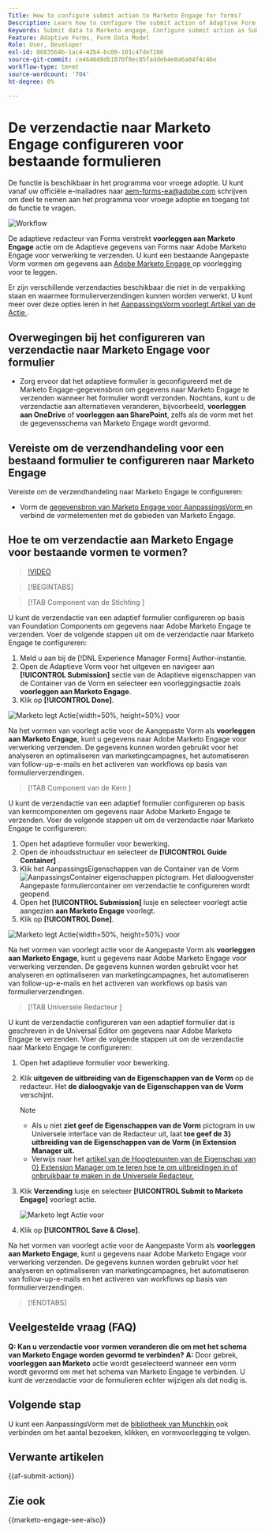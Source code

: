 ```yaml
---
Title: How to configure submit action to Marketo Engage for forms?
Description: Learn how to configure the submit action of Adaptive Form to send data to Marketo Engage.
Keywords: Submit data to Marketo engage, Configure submit action as Submit to Marketo Engage
Feature: Adaptive Forms, Form Data Model
Role: User, Developer
exl-id: 0683564b-1ac4-42b4-bc08-101c4fdef286
source-git-commit: ce4646d8db1870f8ec85faddeb4e0a6a04f4c46e
workflow-type: tm+mt
source-wordcount: '704'
ht-degree: 0%

---
```


# De verzendactie naar Marketo Engage configureren voor bestaande formulieren

<span class="preview"> De functie is beschikbaar in het programma voor vroege adoptie. U kunt vanaf uw officiële e-mailadres naar aem-forms-ea@adobe.com schrijven om deel te nemen aan het programma voor vroege adoptie en toegang tot de functie te vragen. </span>

![Workflow](/help/forms/assets/workflow-marketo-3.png)

De adaptieve redacteur van Forms verstrekt **voorleggen aan Marketo Engage** actie om de Adaptieve gegevens van Forms naar Adobe Marketo Engage voor verwerking te verzenden. U kunt een bestaande Aangepaste Vorm vormen om gegevens aan [ Adobe Marketo Engage ](https://experienceleague.adobe.com/en/docs/marketo/using/home) op voorlegging voor te leggen.

Er zijn verschillende verzendacties beschikbaar die niet in de verpakking staan en waarmee formulierverzendingen kunnen worden verwerkt. U kunt meer over deze opties leren in het [ AanpassingsVorm voorlegt Artikel van de Actie ](/help/forms/configure-submit-actions-core-components.md).

## Overwegingen bij het configureren van verzendactie naar Marketo Engage voor formulier

* Zorg ervoor dat het adaptieve formulier is geconfigureerd met de Marketo Engage-gegevensbron om gegevens naar Marketo Engage te verzenden wanneer het formulier wordt verzonden. Nochtans, kunt u de verzendactie aan alternatieven veranderen, bijvoorbeeld, **voorleggen aan OneDrive** of **voorleggen aan SharePoint**, zelfs als de vorm met het de gegevensschema van Marketo Engage wordt gevormd.

## Vereiste om de verzendhandeling voor een bestaand formulier te configureren naar Marketo Engage

Vereiste om de verzendhandeling naar Marketo Engage te configureren:

* Vorm de [ gegevensbron van Marketo Engage voor AanpassingsVorm ](/help/forms/use-marketo-engage-data-source-in-form.md) en verbind de vormelementen met de gebieden van Marketo Engage.

## Hoe te om verzendactie aan Marketo Engage voor bestaande vormen te vormen?

>[!VIDEO](https://video.tv.adobe.com/v/3442866/submit-action-marketo-engage-marketo-aem-aem-forms-engage)

>[!BEGINTABS]

>[!TAB  Component van de Stichting ]

U kunt de verzendactie van een adaptief formulier configureren op basis van Foundation Components om gegevens naar Adobe Marketo Engage te verzenden. Voer de volgende stappen uit om de verzendactie naar Marketo Engage te configureren:

1. Meld u aan bij de [!DNL Experience Manager Forms] Author-instantie.
1. Open de Adaptieve Vorm voor het uitgeven en navigeer aan **[!UICONTROL Submission]** sectie van de Adaptieve eigenschappen van de Container van de Vorm en selecteer een voorleggingsactie zoals **voorleggen aan Marketo Engage**.
1. Klik op **[!UICONTROL Done]**.

![ Marketo legt Actie ](/help/forms/assets/marketo-engage-submit-action-af.png){width=50%, height=50%} voor

Na het vormen van voorlegt actie voor de Aangepaste Vorm als **voorleggen aan Marketo Engage**, kunt u gegevens naar Adobe Marketo Engage voor verwerking verzenden. De gegevens kunnen worden gebruikt voor het analyseren en optimaliseren van marketingcampagnes, het automatiseren van follow-up-e-mails en het activeren van workflows op basis van formulierverzendingen.

>[!TAB  Component van de Kern ]

U kunt de verzendactie van een adaptief formulier configureren op basis van kerncomponenten om gegevens naar Adobe Marketo Engage te verzenden. Voer de volgende stappen uit om de verzendactie naar Marketo Engage te configureren:

1. Open het adaptieve formulier voor bewerking.
1. Open de inhoudsstructuur en selecteer de **[!UICONTROL Guide Container]** .
1. Klik het AanpassingsEigenschappen van de Container van de Vorm ![ AanpassingsContainer eigenschappen ](/help/forms/assets/configure-icon.svg) pictogram. Het dialoogvenster Aangepaste formuliercontainer om verzendactie te configureren wordt geopend.
1. Open het **[!UICONTROL Submission]** lusje en selecteer voorlegt actie aangezien **aan Marketo Engage** voorlegt.
1. Klik op **[!UICONTROL Done]**.

![ Marketo legt Actie ](/help/forms/assets/marketo-engage-submit-action.png){width=50%, height=50%} voor

Na het vormen van voorlegt actie voor de Aangepaste Vorm als **voorleggen aan Marketo Engage**, kunt u gegevens naar Adobe Marketo Engage voor verwerking verzenden. De gegevens kunnen worden gebruikt voor het analyseren en optimaliseren van marketingcampagnes, het automatiseren van follow-up-e-mails en het activeren van workflows op basis van formulierverzendingen.

>[!TAB  Universele Redacteur ]

U kunt de verzendactie configureren van een adaptief formulier dat is geschreven in de Universal Editor om gegevens naar Adobe Marketo Engage te verzenden. Voer de volgende stappen uit om de verzendactie naar Marketo Engage te configureren:

1. Open het adaptieve formulier voor bewerking.
1. Klik **uitgeven de uitbreiding van de Eigenschappen van de Vorm** op de redacteur.
Het **de dialoogvakje van de Eigenschappen van de Vorm** verschijnt.

   >[!NOTE]
   >
   > * Als u niet **ziet geef de Eigenschappen van de Vorm** pictogram in uw Universele interface van de Redacteur uit, laat **toe geef de 3} uitbreiding van de Eigenschappen van de Vorm {in Extension Manager uit.**
   > * Verwijs naar het [ artikel van de Hoogtepunten van de Eigenschap van 0} Extension Manager om te leren hoe te om uitbreidingen in of onbruikbaar te maken in de Universele Redacteur.](https://developer.adobe.com/uix/docs/extension-manager/feature-highlights/#enablingdisabling-extensions)

1. Klik **Verzending** lusje en selecteer **[!UICONTROL Submit to Marketo Engage]** voorlegt actie.

   ![ Marketo legt Actie ](/help/forms/assets/marketo-engage-submit-action-ue.png) voor

1. Klik op **[!UICONTROL Save & Close]**.

Na het vormen van voorlegt actie voor de Aangepaste Vorm als **voorleggen aan Marketo Engage**, kunt u gegevens naar Adobe Marketo Engage voor verwerking verzenden. De gegevens kunnen worden gebruikt voor het analyseren en optimaliseren van marketingcampagnes, het automatiseren van follow-up-e-mails en het activeren van workflows op basis van formulierverzendingen.

>[!ENDTABS]

## Veelgestelde vraag (FAQ)

**Q: Kan u verzendactie voor vormen veranderen die om met het schema van Marketo Engage worden gevormd te verbinden?**
**A:** Door gebrek, **voorleggen aan Marketo** actie wordt geselecteerd wanneer een vorm wordt gevormd om met het schema van Marketo Engage te verbinden. U kunt de verzendactie voor de formulieren echter wijzigen als dat nodig is.

## Volgende stap

U kunt een AanpassingsVorm met de [ bibliotheek van Munchkin ](https://experienceleague.adobe.com/en/docs/marketo/using/product-docs/administration/setup/munchkin) ook verbinden om het aantal bezoeken, klikken, en vormvoorlegging te volgen.

## Verwante artikelen

{{af-submit-action}}

## Zie ook

{{marketo-engage-see-also}}
